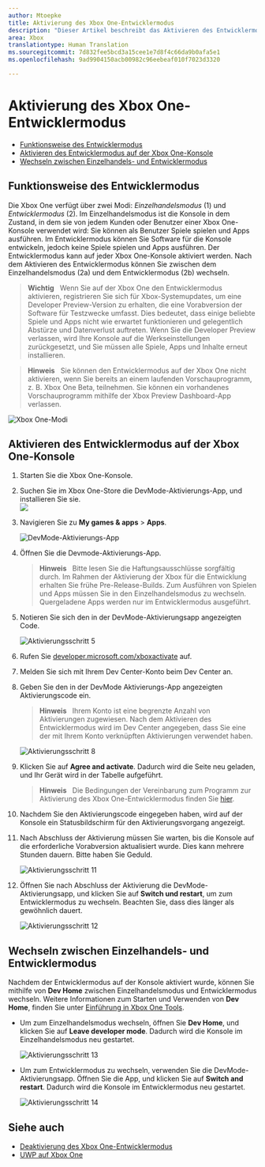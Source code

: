 ```yaml
---
author: Mtoepke
title: Aktivierung des Xbox One-Entwicklermodus
description: "Dieser Artikel beschreibt das Aktivieren des Entwicklermodus, sodass Sie zwischen Einzelhandelsmodus und Entwicklermodus wechseln können."
area: Xbox
translationtype: Human Translation
ms.sourcegitcommit: 7d832fee5bcd3a15cee1e7d8f4c66da9b0afa5e1
ms.openlocfilehash: 9ad9904150acb00982c96eebeaf010f7023d3320

---
```


# Aktivierung des Xbox One-Entwicklermodus

* [Funktionsweise des Entwicklermodus](#how-developer-mode-works)
* [Aktivieren des Entwicklermodus auf der Xbox One-Konsole](#activate-developer-mode-on-your-retail-xbox-one-console)  
* [Wechseln zwischen Einzelhandels- und Entwicklermodus](#switch-between-retail-and-developer-mode)

## Funktionsweise des Entwicklermodus
Die Xbox One verfügt über zwei Modi: *Einzelhandelsmodus* (1) und *Entwicklermodus* (2). Im Einzelhandelsmodus ist die Konsole in dem Zustand, in dem sie von jedem Kunden oder Benutzer einer Xbox One-Konsole verwendet wird: Sie können als Benutzer Spiele spielen und Apps ausführen. Im Entwicklermodus können Sie Software für die Konsole entwickeln, jedoch keine Spiele spielen und Apps ausführen.
Der Entwicklermodus kann auf jeder Xbox One-Konsole aktiviert werden. Nach dem Aktivieren des Entwicklermodus können Sie zwischen dem Einzelhandelsmodus (2a) und dem Entwicklermodus (2b) wechseln.

> **Wichtig**
            &nbsp;&nbsp;Wenn Sie auf der Xbox One den Entwicklermodus aktivieren, registrieren Sie sich für Xbox-Systemupdates, um eine Developer Preview-Version zu erhalten, die eine Vorabversion der Software für Testzwecke umfasst. Dies bedeutet, dass einige beliebte Spiele und Apps nicht wie erwartet funktionieren und gelegentlich Abstürze und Datenverlust auftreten. Wenn Sie die Developer Preview verlassen, wird Ihre Konsole auf die Werkseinstellungen zurückgesetzt, und Sie müssen alle Spiele, Apps und Inhalte erneut installieren. 

> **Hinweis**
            &nbsp;&nbsp;Sie können den Entwicklermodus auf der Xbox One nicht aktivieren, wenn Sie bereits an einem laufenden Vorschauprogramm, z. B. Xbox One Beta, teilnehmen. Sie können ein vorhandenes Vorschauprogramm mithilfe der Xbox Preview Dashboard-App verlassen. 

![Xbox One-Modi](images/dev-mode-flow.png)

## Aktivieren des Entwicklermodus auf der Xbox One-Konsole

1.  Starten Sie die Xbox One-Konsole.

2.  Suchen Sie im Xbox One-Store die DevMode-Aktivierungs-App, und installieren Sie sie.  
    ![](images/activation-store-search.png)

3.  Navigieren Sie zu **My games & apps** > **Apps**.

    ![DevMode-Aktivierungs-App](images/activation-step-3.png)
4. Öffnen Sie die Devmode-Aktivierungs-App.    
    
    > **Hinweis**
            &nbsp;&nbsp;Bitte lesen Sie die Haftungsausschlüsse sorgfältig durch. Im Rahmen der Aktivierung der Xbox für die Entwicklung erhalten Sie frühe Pre-Release-Builds. Zum Ausführen von Spielen und Apps müssen Sie in den Einzelhandelsmodus zu wechseln. Quergeladene Apps werden nur im Entwicklermodus ausgeführt.

5.  Notieren Sie sich den in der DevMode-Aktivierungsapp angezeigten Code.  

    ![Aktivierungsschritt 5](images/activation-step-5.png)  
    
6.  Rufen Sie [developer.microsoft.com/xboxactivate](https://developer.microsoft.com/xboxactivate) auf.
7.  Melden Sie sich mit Ihrem Dev Center-Konto beim Dev Center an.  
8.  Geben Sie den in der DevMode Aktivierungs-App angezeigten Aktivierungscode ein.   
   
     > **Hinweis**
            &nbsp;&nbsp;Ihrem Konto ist eine begrenzte Anzahl von Aktivierungen zugewiesen. Nach dem Aktivieren des Entwicklermodus wird im Dev Center angegeben, dass Sie eine der mit Ihrem Konto verknüpften Aktivierungen verwendet haben. 
    
    ![Aktivierungsschritt 8](images/activation-step-8.png)    
    
9.  Klicken Sie auf **Agree and activate**. Dadurch wird die Seite neu geladen, und Ihr Gerät wird in der Tabelle aufgeführt.
    
    > **Hinweis**
            &nbsp;&nbsp;Die Bedingungen der Vereinbarung zum Programm zur Aktivierung des Xbox One-Entwicklermodus finden Sie [hier](http://go.microsoft.com/fwlink/?LinkId=760399).

10. Nachdem Sie den Aktivierungscode eingegeben haben, wird auf der Konsole ein Statusbildschirm für den Aktivierungsvorgang angezeigt.  
11. Nach Abschluss der Aktivierung müssen Sie warten, bis die Konsole auf die erforderliche Vorabversion aktualisiert wurde. Dies kann mehrere Stunden dauern. Bitte haben Sie Geduld.  

    ![Aktivierungsschritt 11](images/activation-step-11.png)    
    
12. Öffnen Sie nach Abschluss der Aktivierung die DevMode-Aktivierungsapp, und klicken Sie auf **Switch und restart**, um zum Entwicklermodus zu wechseln. Beachten Sie, dass dies länger als gewöhnlich dauert.  

    ![Aktivierungsschritt 12](images/activation-step-12.png)   
    

    
## Wechseln zwischen Einzelhandels- und Entwicklermodus
Nachdem der Entwicklermodus auf der Konsole aktiviert wurde, können Sie mithilfe von **Dev Home** zwischen Einzelhandelsmodus und Entwicklermodus wechseln. Weitere Informationen zum Starten und Verwenden von **Dev Home**, finden Sie unter [Einführung in Xbox One Tools](introduction-to-xbox-tools.md).

* Um zum Einzelhandelsmodus wechseln, öffnen Sie **Dev Home**, und klicken Sie auf **Leave developer mode**. Dadurch wird die Konsole im Einzelhandelsmodus neu gestartet.    

  ![Aktivierungsschritt 13](images/activation-step-13.png)  
  
* Um zum Entwicklermodus zu wechseln, verwenden Sie die DevMode-Aktivierungsapp. Öffnen Sie die App, und klicken Sie auf **Switch and restart**. Dadurch wird die Konsole im Entwicklermodus neu gestartet.  

  ![Aktivierungsschritt 14](images/activation-step-12.png)  

## Siehe auch
- [Deaktivierung des Xbox One-Entwicklermodus](devkit-deactivation.md)
- [UWP auf Xbox One](index.md)



<!--HONumber=Jun16_HO4-->



